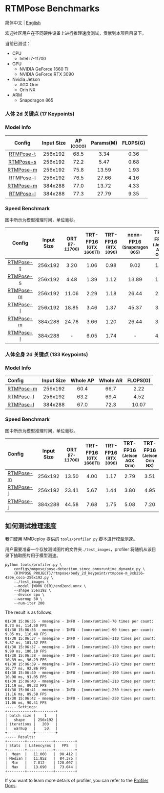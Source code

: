 # RTMPose Benchmarks

简体中文 | [English](./README.md)

欢迎社区用户在不同硬件设备上进行推理速度测试，贡献到本项目目录下。

当前已测试：

- CPU
  - Intel i7-11700
- GPU
  - NVIDIA GeForce 1660 Ti
  - NVIDIA GeForce RTX 3090
- Nvidia Jetson
  - AGX Orin
  - Orin NX
- ARM
  - Snapdragon 865

### 人体 2d 关键点 (17 Keypoints)

### Model Info

|                                      Config                                       | Input Size | AP<sup><br>(COCO) | Params(M) | FLOPS(G) |
| :-------------------------------------------------------------------------------: | :--------: | :---------------: | :-------: | :------: |
| [RTMPose-t](../rtmpose/body_2d_keypoint/rtmpose-tiny_8xb256-420e_coco-256x192.py) |  256x192   |       68.5        |   3.34    |   0.36   |
|  [RTMPose-s](../rtmpose/body_2d_keypoint/rtmpose-s_8xb256-420e_coco-256x192.py)   |  256x192   |       72.2        |   5.47    |   0.68   |
|  [RTMPose-m](../rtmpose/body_2d_keypoint/rtmpose-m_8xb256-420e_coco-256x192.py)   |  256x192   |       75.8        |   13.59   |   1.93   |
|  [RTMPose-l](../rtmpose/body_2d_keypoint/rtmpose-l_8xb256-420e_coco-256x192.py)   |  256x192   |       76.5        |   27.66   |   4.16   |
|  [RTMPose-m](../rtmpose/body_2d_keypoint/rtmpose-m_8xb256-420e_coco-384x288.py)   |  384x288   |       77.0        |   13.72   |   4.33   |
|  [RTMPose-l](../rtmpose/body_2d_keypoint/rtmpose-l_8xb256-420e_coco-384x288.py)   |  384x288   |       77.3        |   27.79   |   9.35   |

### Speed Benchmark

图中所示为模型推理时间，单位毫秒。

|   Config    | Input Size | ORT<sup><br>(i7-11700) | TRT-FP16<sup><br>(GTX 1660Ti) | TRT-FP16<sup><br>(RTX 3090) | ncnn-FP16<sup><br>(Snapdragon 865) | TRT-FP16<sup><br>(Jetson AGX Orin) | TRT-FP16<sup><br>(Jetson Orin NX) |
| :---------: | :--------: | :--------------------: | :---------------------------: | :-------------------------: | :--------------------------------: | :--------------------------------: | :-------------------------------: |
| [RTMPose-t](../rtmpose/body_2d_keypoint/rtmpose-tiny_8xb256-420e_coco-256x192.py) |  256x192   |          3.20          |             1.06              |            0.98             |                9.02                |                1.63                |               1.97                |
| [RTMPose-s](../rtmpose/body_2d_keypoint/rtmpose-s_8xb256-420e_coco-256x192.py) |  256x192   |          4.48          |             1.39              |            1.12             |               13.89                |                1.85                |               2.18                |
| [RTMPose-m](../rtmpose/body_2d_keypoint/rtmpose-m_8xb256-420e_coco-256x192.py) |  256x192   |         11.06          |             2.29              |            1.18             |               26.44                |                2.72                |               3.35                |
| [RTMPose-l](../rtmpose/body_2d_keypoint/rtmpose-l_8xb256-420e_coco-256x192.py) |  256x192   |         18.85          |             3.46              |            1.37             |               45.37                |                3.67                |               4.78                |
| [RTMPose-m](../rtmpose/body_2d_keypoint/rtmpose-m_8xb256-420e_coco-384x288.py) |  384x288   |         24.78          |             3.66              |            1.20             |               26.44                |                3.45                |               5.08                |
| [RTMPose-l](../rtmpose/body_2d_keypoint/rtmpose-l_8xb256-420e_coco-384x288.py) |  384x288   |           -            |             6.05              |            1.74             |                 -                  |                4.93                |               7.23                |

### 人体全身 2d 关键点 (133 Keypoints)

### Model Info

| Config                                                                                       | Input Size | Whole AP | Whole AR | FLOPS(G) |
| :------------------------------------------------------------------------------------------- | :--------: | :------: | :------: | :------: |
| [RTMPose-m](../rtmpose/wholebody_2d_keypoint/rtmpose-m_8xb64-270e_coco-wholebody-256x192.py) |  256x192   |   60.4   |   66.7   |   2.22   |
| [RTMPose-l](../rtmpose/wholebody_2d_keypoint/rtmpose-l_8xb64-270e_coco-wholebody-256x192.py) |  256x192   |   63.2   |   69.4   |   4.52   |
| [RTMPose-l](../rtmpose/wholebody_2d_keypoint/rtmpose-l_8xb32-270e_coco-wholebody-384x288.py) |  384x288   |   67.0   |   72.3   |  10.07   |

### Speed Benchmark

图中所示为模型推理时间，单位毫秒。

| Config                                        | Input Size | ORT<sup><br>(i7-11700) | TRT-FP16<sup><br>(GTX 1660Ti) | TRT-FP16<sup><br>(RTX 3090) | TRT-FP16<sup><br>(Jetson AGX Orin) | TRT-FP16<sup><br>(Jetson Orin NX) |
| :-------------------------------------------- | :--------: | :--------------------: | :---------------------------: | :-------------------------: | :--------------------------------: | :-------------------------------: |
| [RTMPose-m](../rtmpose/wholebody_2d_keypoint/rtmpose-m_8xb64-270e_coco-wholebody-256x192.py) |  256x192   |         13.50          |             4.00              |            1.17             |                2.79                |               3.51                |
| [RTMPose-l](../rtmpose/wholebody_2d_keypoint/rtmpose-l_8xb64-270e_coco-wholebody-256x192.py) |  256x192   |         23.41          |             5.67              |            1.44             |                3.80                |               4.95                |
| [RTMPose-l](../rtmpose/wholebody_2d_keypoint/rtmpose-l_8xb32-270e_coco-wholebody-384x288.py) |  384x288   |         44.58          |             7.68              |            1.75             |                5.08                |               7.20                |

## 如何测试推理速度

我们使用 MMDeploy 提供的 `tools/profiler.py` 脚本进行模型测速。

用户需要准备一个存放测试图片的文件夹`./test_images`，profiler 将随机从该目录下抽取图片用于模型测速。

```shell
python tools/profiler.py \
    configs/mmpose/pose-detection_simcc_onnxruntime_dynamic.py \
    {RTMPOSE_PROJECT}/rtmpose/body_2d_keypoint/rtmpose-m_8xb256-420e_coco-256x192.py \
    ../test_images \
    --model {WORK_DIR}/end2end.onnx \
    --shape 256x192 \
    --device cpu \
    --warmup 50 \
    --num-iter 200
```

The result is as follows:

```shell
01/30 15:06:35 - mmengine - INFO - [onnxruntime]-70 times per count: 8.73 ms, 114.50 FPS
01/30 15:06:36 - mmengine - INFO - [onnxruntime]-90 times per count: 9.05 ms, 110.48 FPS
01/30 15:06:37 - mmengine - INFO - [onnxruntime]-110 times per count: 9.87 ms, 101.32 FPS
01/30 15:06:37 - mmengine - INFO - [onnxruntime]-130 times per count: 9.99 ms, 100.10 FPS
01/30 15:06:38 - mmengine - INFO - [onnxruntime]-150 times per count: 10.39 ms, 96.29 FPS
01/30 15:06:39 - mmengine - INFO - [onnxruntime]-170 times per count: 10.77 ms, 92.86 FPS
01/30 15:06:40 - mmengine - INFO - [onnxruntime]-190 times per count: 10.98 ms, 91.05 FPS
01/30 15:06:40 - mmengine - INFO - [onnxruntime]-210 times per count: 11.19 ms, 89.33 FPS
01/30 15:06:41 - mmengine - INFO - [onnxruntime]-230 times per count: 11.16 ms, 89.58 FPS
01/30 15:06:42 - mmengine - INFO - [onnxruntime]-250 times per count: 11.06 ms, 90.41 FPS
----- Settings:
+------------+---------+
| batch size |    1    |
|   shape    | 256x192 |
| iterations |   200   |
|   warmup   |    50   |
+------------+---------+
----- Results:
+--------+------------+---------+
| Stats  | Latency/ms |   FPS   |
+--------+------------+---------+
|  Mean  |   11.060   |  90.412 |
| Median |   11.852   |  84.375 |
|  Min   |   7.812    | 128.007 |
|  Max   |   13.690   |  73.044 |
+--------+------------+---------+
```

If you want to learn more details of profiler, you can refer to the [Profiler Docs](https://mmdeploy.readthedocs.io/en/1.x/02-how-to-run/useful_tools.html#profiler).
